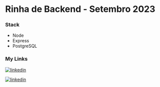 # Rinha de Backend - Setembro 2023

###  Stack
- Node
- Express
- PostgreSQL

### My Links
[![linkedin](https://img.shields.io/badge/github-000000?style=for-the-badge&logo=github&logoColor=white)](https://github.com/silasbrasil)

[![linkedin](https://img.shields.io/badge/linkedin-0A66C2?style=for-the-badge&logo=linkedin&logoColor=white)](www.linkedin.com/in/silas-brasil)